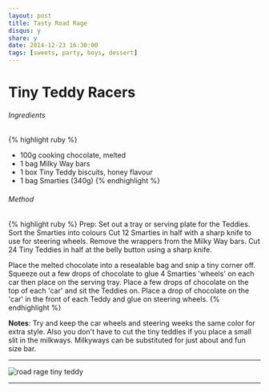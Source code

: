 ```yaml
---
layout: post
title: Tasty Road Rage
disqus: y
share: y
date: 2014-12-23 16:30:00
tags: [sweets, party, boys, dessert]
---
```


# Tiny Teddy Racers


###### Ingredients
{% highlight ruby %}
- 100g cooking chocolate, melted
- 1 bag Milky Way bars
- 1 box Tiny Teddy biscuits, honey flavour
- 1 bag Smarties (340g)
{% endhighlight %}


###### Method
{% highlight ruby %}
Prep: 
 Set out a tray or serving plate for the Teddies.
 Sort the Smarties into colours 
 Cut 12 Smarties in half with a sharp knife to use for steering wheels.
Remove the wrappers from the Milky Way bars.
Cut 24 Tiny Teddies in half at the belly button using a sharp knife.

Place the melted chocolate into a resealable bag and snip a tiny corner off. Squeeze out a few drops of chocolate to glue 4 Smarties 'wheels' on each car then place on the serving tray.
Place a few drops of chocolate on the top of each 'car' and sit the Teddies on. 
Place a drop of chocolate on the 'car' in the front of each Teddy and glue on steering wheels.
{% endhighlight %}

**Notes**: Try and keep the car wheels and steering weeks the same color for extra style. 
Also you don't have to cut the tiny teddies if you place a small slit in the milkways.
Milkyways can be substituted for just about and fun size bar.


---

![road rage tiny teddy](http://thewhoot.com.au/wp-content/uploads/2013/09/Cranky-tiny-teddy.jpg)


---
